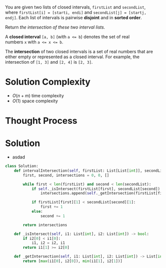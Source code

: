 You are given two lists of closed intervals, `firstList` and `secondList`, where `firstList[i] = [starti, endi]` and `secondList[j] = [startj, endj]`. Each list of intervals is pairwise **disjoint** and in **sorted order**.

Return _the intersection of these two interval lists_.

A **closed interval** `[a, b]` (with `a <= b`) denotes the set of real numbers `x` with `a <= x <= b`.

The **intersection** of two closed intervals is a set of real numbers that are either empty or represented as a closed interval. For example, the intersection of `[1, 3]` and `[2, 4]` is `[2, 3]`.
# Solution Complexity
- $O(n + m)$ time complexity
- $O(1)$ space complexity
# Thought Process
# Solution
- asdad
```Python
class Solution:
	def intervalIntersection(self, firstList: List[List[int]], secondList: List[List[int]]) -> List[List[int]]:
		first, second, intersections = 0, 0, []

		while first < len(firstList) and second < len(secondList):
			if self._isIntersect(firstList[first], secondList[second]):
				intersections.append(self._getIntersection(firstList[first], secondList[second]))

			if firstList[first][1] < secondList[second][1]:
				first += 1
			else:
				second += 1

		return intersections

	def _isIntersect(self, i1: List[int], i2: List[int]) -> bool:
		if i2[0] < i1[0]:
			i1, i2 = i2, i1
		return i1[1] >= i2[0]

	def _getIntersection(self, i1: List[int], i2: List[int]) -> List[int]:
		return [max(i1[0], i2[0]), min(i1[1], i2[1])]
```